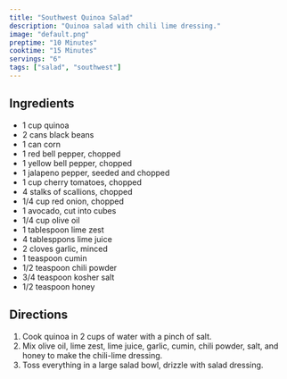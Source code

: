 ```yaml
---
title: "Southwest Quinoa Salad"
description: "Quinoa salad with chili lime dressing."
image: "default.png"
preptime: "10 Minutes"
cooktime: "15 Minutes"
servings: "6"
tags: ["salad", "southwest"]
---
```


## Ingredients
- 1 cup quinoa
- 2 cans black beans
- 1 can corn
- 1 red bell pepper, chopped
- 1 yellow bell pepper, chopped
- 1 jalapeno pepper, seeded and chopped
- 1 cup cherry tomatoes, chopped
- 4 stalks of scallions, chopped
- 1/4 cup red onion, chopped
- 1 avocado, cut into cubes
- 1/4 cup olive oil
- 1 tablespoon lime zest
- 4 tablesppons lime juice
- 2 cloves garlic, minced
- 1 teaspoon cumin
- 1/2 teaspoon chili powder
- 3/4 teaspoon kosher salt
- 1/2 teaspoon honey

## Directions
1. Cook quinoa in 2 cups of water with a pinch of salt.
2. Mix olive oil, lime zest, lime juice, garlic, cumin, chili powder, salt, and honey to make the chili-lime dressing.
3. Toss everything in a large salad bowl, drizzle with salad dressing.
